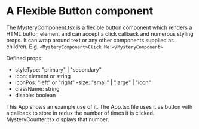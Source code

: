 # A Flexible Button component

The MysteryComponent.tsx is a flexible button component which renders a HTML button element and can accept a click callback and numerous styling props. It can wrap around text or any other components supplied as children.
E.g.  `<MysteryComponent>Click Me!</MysteryComponent>`

Defined props:
- styleType: "primary" | "secondary"
- icon: element or string
- iconPos: "left" or "right"
-size: "small" | "large" | "icon"
- className: string
- disable: boolean

This App shows an example use of it.
The App.tsx file uses it as button with a callback to store in redux the number of times it is clicked.
MysteryCounter.tsx displays that number.
